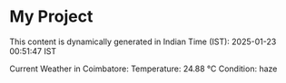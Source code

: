 # My Project

This content is dynamically generated in Indian Time (IST): 2025-01-23 00:51:47 IST


Current Weather in Coimbatore:
Temperature: 24.88 °C
Condition: haze
